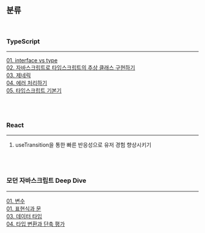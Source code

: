 ## 분류

<br>

### TypeScript

---

[01. interface vs type](https://github.com/bohodays/TIL/blob/master/TypeScript/01_interface_vs_type.md)<br>
[02. 자바스크립트로 타입스크립트의 추상 클래스 구현하기](https://github.com/bohodays/TIL/blob/master/TypeScript/02_%EC%9E%90%EB%B0%94%EC%8A%A4%ED%81%AC%EB%A6%BD%ED%8A%B8%EB%A1%9C_%ED%83%80%EC%9E%85%EC%8A%A4%ED%81%AC%EB%A6%BD%ED%8A%B8%EC%9D%98_%EC%B6%94%EC%83%81_%ED%81%B4%EB%9E%98%EC%8A%A4_%EA%B5%AC%ED%98%84%ED%95%98%EA%B8%B0.md)<br>
[03. 제네릭](https://github.com/bohodays/TIL/blob/master/TypeScript/03_%EC%A0%9C%EB%84%A4%EB%A6%AD.md)<br>
[04. 에러 처리하기](https://github.com/bohodays/TIL/blob/master/TypeScript/04_%EC%97%90%EB%9F%AC_%EC%B2%98%EB%A6%AC%ED%95%98%EA%B8%B0.md)<br>
[05. 타입스크립트 기본기](https://github.com/bohodays/TIL/blob/master/TypeScript/05_%ED%83%80%EC%9E%85%EC%8A%A4%ED%81%AC%EB%A6%BD%ED%8A%B8_%EA%B8%B0%EB%B3%B8%EA%B8%B0.md)<br>

<br>
<br>

### React

---

1.  useTransition을 통한 빠른 반응성으로 유저 경험 향상시키기

<br>
<br>

### 모던 자바스크립트 Deep Dive

---

[01. 변수](https://github.com/bohodays/TIL/blob/master/%EB%AA%A8%EB%8D%98_%EC%9E%90%EB%B0%94%EC%8A%A4%ED%81%AC%EB%A6%BD%ED%8A%B8_Deep_Dive/01_%EB%B3%80%EC%88%98.md)<br>
[01. 표현식과 문](https://github.com/bohodays/TIL/blob/master/%EB%AA%A8%EB%8D%98_%EC%9E%90%EB%B0%94%EC%8A%A4%ED%81%AC%EB%A6%BD%ED%8A%B8_Deep_Dive/02_%ED%91%9C%ED%98%84%EC%8B%9D%EA%B3%BC_%EB%AC%B8.md)<br>
[03. 데이터 타입](https://github.com/bohodays/TIL/blob/master/%EB%AA%A8%EB%8D%98_%EC%9E%90%EB%B0%94%EC%8A%A4%ED%81%AC%EB%A6%BD%ED%8A%B8_Deep_Dive/03_%EB%8D%B0%EC%9D%B4%ED%84%B0_%ED%83%80%EC%9E%85.md)<br>
[04. 타입 변환과 단축 평가](https://github.com/bohodays/TIL/blob/master/%EB%AA%A8%EB%8D%98_%EC%9E%90%EB%B0%94%EC%8A%A4%ED%81%AC%EB%A6%BD%ED%8A%B8_Deep_Dive/04_%ED%83%80%EC%9E%85_%EB%B3%80%ED%99%98%EA%B3%BC_%EB%8B%A8%EC%B6%95_%ED%8F%89%EA%B0%80.md)<br>
